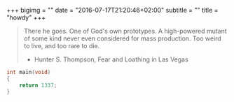 +++
bigimg = ""
date = "2016-07-17T21:20:46+02:00"
subtitle = ""
title = "howdy"
+++

> There he goes. One of God's own prototypes. A high-powered mutant of
> some kind never even considered for mass production. Too weird to live,
> and too rare to die.
>
> - Hunter S. Thompson, Fear and Loathing in Las Vegas

```c
int main(void)
{
	return 1337;
}
```

